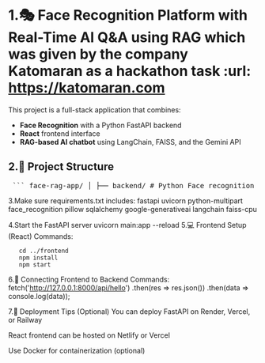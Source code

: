 # 1.🎭 Face Recognition Platform with Real-Time AI Q&A using RAG which was given by the company Katomaran as a hackathon task :url:  https://katomaran.com

This project is a full-stack application that combines:
- **Face Recognition** with a Python FastAPI backend
- **React** frontend interface
- **RAG-based AI chatbot** using LangChain, FAISS, and the Gemini API

## 2.🧱 Project Structure

<pre> ``` face-rag-app/ │ ├── backend/ # Python Face recognition + RAG │ ├── face_recognition.py │ ├── rag_engine.py │ ├── app.py # FastAPI for REST and WebSocket │ ├── database.py │ └── requirements.txt │ ├── frontend/ # React app │ ├── public/ │ ├── src/ │ │ ├── components/ │ │ │ ├── RegistrationTab.jsx │ │ │ ├── RecognitionTab.jsx │ │ │ └── ChatWidget.jsx │ │ ├── App.js │ │ └── index.js │ └── package.json │ └── README.md ``` </pre>

3.Make sure requirements.txt includes:
fastapi
uvicorn
python-multipart
face_recognition
pillow
sqlalchemy
google-generativeai
langchain
faiss-cpu

4.Start the FastAPI server
    uvicorn main:app --reload
5.💻 Frontend Setup (React)
     Commands:

       cd ../frontend
       npm install
       npm start
6.🔗 Connecting Frontend to Backend
     Commands:
          fetch('http://127.0.0.1:8000/api/hello')
         .then(res => res.json())
         .then(data => console.log(data));

7.🚀 Deployment Tips (Optional)
You can deploy FastAPI on Render, Vercel, or Railway

React frontend can be hosted on Netlify or Vercel

Use Docker for containerization (optional)         
         

    




